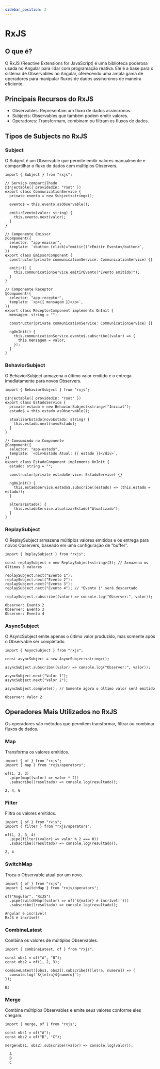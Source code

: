 ```yaml
---
sidebar_position: 2
---
```


# RxJS

## O que é?

O RxJS (Reactive Extensions for JavaScript) é uma biblioteca poderosa usada no Angular para lidar com programação reativa. Ele é a base para o sistema de Observables no Angular, oferecendo uma ampla gama de operadores para manipular fluxos de dados assíncronos de maneira eficiente.

## Principais Recursos do RxJS

- Observables: Representam um fluxo de dados assíncronos.
- Subjects: Observables que também podem emitir valores.
- Operadores: Transformam, combinam ou filtram os fluxos de dados.

## Tipos de Subjects no RxJS

### Subject

O Subject é um Observable que permite emitir valores manualmente e compartilhar o fluxo de dados com múltiplos Observers.

```tsx
import { Subject } from "rxjs";

// Serviço compartilhado
@Injectable({ providedIn: "root" })
export class CommunicationService {
  private evento = new Subject<string>();

  evento$ = this.evento.asObservable();

  emitirEvento(valor: string) {
    this.evento.next(valor);
  }
}
```

```tsx
// Componente Emissor
@Component({
  selector: "app-emissor",
  template: `<button (click)="emitir()">Emitir Evento</button>`,
})
export class EmissorComponent {
  constructor(private communicationService: CommunicationService) {}

  emitir() {
    this.communicationService.emitirEvento("Evento emitido!");
  }
}
```

```tsx
// Componente Receptor
@Component({
  selector: "app-receptor",
  template: `<p>{{ mensagem }}</p>`,
})
export class ReceptorComponent implements OnInit {
  mensagem: string = "";

  constructor(private communicationService: CommunicationService) {}

  ngOnInit() {
    this.communicationService.evento$.subscribe((valor) => {
      this.mensagem = valor;
    });
  }
}
```

### BehaviorSubject

O BehaviorSubject armazena o último valor emitido e o entrega imediatamente para novos Observers.

```tsx
import { BehaviorSubject } from "rxjs";

@Injectable({ providedIn: "root" })
export class EstadoService {
  private estado = new BehaviorSubject<string>("Inicial");
  estado$ = this.estado.asObservable();

  atualizarEstado(novoEstado: string) {
    this.estado.next(novoEstado);
  }
}
```

```tsx
// Consumindo no Componente
@Component({
  selector: "app-estado",
  template: `<div>Estado Atual: {{ estado }}</div>`,
})
export class EstadoComponent implements OnInit {
  estado: string = "";

  constructor(private estadoService: EstadoService) {}

  ngOnInit() {
    this.estadoService.estado$.subscribe((estado) => (this.estado = estado));
  }

  alterarEstado() {
    this.estadoService.atualizarEstado("Atualizado");
  }
}
```

### ReplaySubject

O ReplaySubject armazena múltiplos valores emitidos e os entrega para novos Observers, baseado em uma configuração de "buffer".

```tsx
import { ReplaySubject } from "rxjs";

const replaySubject = new ReplaySubject<string>(3); // Armazena os últimos 3 valores

replaySubject.next("Evento 1");
replaySubject.next("Evento 2");
replaySubject.next("Evento 3");
replaySubject.next("Evento 4"); // "Evento 1" será descartado

replaySubject.subscribe((valor) => console.log("Observer:", valor));
```

```plaintext
Observer: Evento 2
Observer: Evento 3
Observer: Evento 4
```

### AsyncSubject

O AsyncSubject emite apenas o último valor produzido, mas somente após o Observable ser completado.

```tsx
import { AsyncSubject } from "rxjs";

const asyncSubject = new AsyncSubject<string>();

asyncSubject.subscribe((valor) => console.log("Observer:", valor));

asyncSubject.next("Valor 1");
asyncSubject.next("Valor 2");

asyncSubject.complete(); // Somente agora o último valor será emitido
```

```plaintext
Observer: Valor 2
```

## Operadores Mais Utilizados no RxJS

Os operadores são métodos que permitem transformar, filtrar ou combinar fluxos de dados.

### Map

Transforma os valores emitidos.

```tsx
import { of } from "rxjs";
import { map } from "rxjs/operators";

of(1, 2, 3)
  .pipe(map((valor) => valor * 2))
  .subscribe((resultado) => console.log(resultado));
```

```plaintext
2, 4, 6
```

### Filter

Filtra os valores emitidos.

```tsx
import { of } from "rxjs";
import { filter } from "rxjs/operators";

of(1, 2, 3, 4)
  .pipe(filter((valor) => valor % 2 === 0))
  .subscribe((resultado) => console.log(resultado));
```

```plaintext
2, 4
```

### SwitchMap

Troca o Observable atual por um novo.

```tsx
import { of } from "rxjs";
import { switchMap } from "rxjs/operators";

of("Angular", "RxJS")
  .pipe(switchMap((valor) => of(`${valor} é incrível!`)))
  .subscribe((resultado) => console.log(resultado));
```

```plaintext
Angular é incrível!
RxJS é incrível!
```

### CombineLatest

Combina os valores de múltiplos Observables.

```tsx
import { combineLatest, of } from "rxjs";

const obs1 = of("A", "B");
const obs2 = of(1, 2, 3);

combineLatest([obs1, obs2]).subscribe(([letra, numero]) => {
  console.log(`${letra}${numero}`);
});
```

```plaintext
B3
```

### Merge

Combina múltiplos Observables e emite seus valores conforme eles chegam.

```tsx
import { merge, of } from "rxjs";

const obs1 = of("A");
const obs2 = of("B", "C");

merge(obs1, obs2).subscribe((valor) => console.log(valor));
```

```plaintext
  A
  B
  C
```
